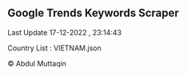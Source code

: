 

## Google Trends Keywords Scraper 
 
Last Update 17-12-2022 , 23:14:43

Country List :
VIETNAM.json



© Abdul Muttaqin 
